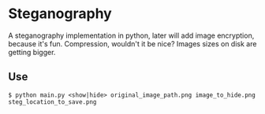 # Steganography

A steganography implementation in python, later will add image encryption, because it's fun. Compression, wouldn't it be nice? 
Images sizes on disk are getting bigger.

## Use

    $ python main.py <show|hide> original_image_path.png image_to_hide.png steg_location_to_save.png
